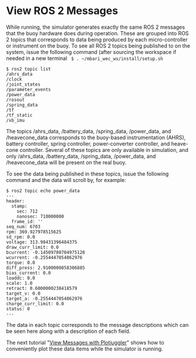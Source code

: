# View ROS 2 Messages

While running, the simulator generates exactly the same ROS 2 messages that the buoy hardware does during operation.  These are grouped into ROS 2 topics that corresponds to data being produced by each micro-controller or instrument on the buoy.  To see all ROS 2 topics being published to on the system, issue the following command (after sourcing the workspace if needed in a new terminal ``` $ . ~/mbari_wec_ws/install/setup.sh```

``` 
$ ros2 topic list 
/ahrs_data
/clock
/joint_states
/parameter_events
/power_data
/rosout
/spring_data
/tf
/tf_static
/xb_imu
```

The topics /ahrs_data, /battery_data, /spring_data, /power_data, and /heavecone_data corresponds to the buoy-based instrumentation (AHRS), battery controller, spring controller, power-converter controller, and heave-cone controller.  Several of these topics are only available in simulation, and only /ahrs_data, /battery_data, /spring_data, /power_data, and /heavecone_data will be present on the real buoy.


To see the data being published in these topics, issue the following command and the data will scroll by, for example:

```
$ ros2 topic echo power_data
---
header:
  stamp:
    sec: 712
    nanosec: 710000000
  frame_id: ''
seq_num: 6703
rpm: 369.927978515625
sd_rpm: 0.0
voltage: 313.98431396484375
draw_curr_limit: 0.0
bcurrent: -0.14509780704975128
wcurrent: -0.2554447054862976
torque: 0.0
diff_press: 2.9100000858306885
bias_current: 0.0
loaddc: 0.0
scale: 1.0
retract: 0.6000000238418579
target_v: 0.0
target_a: -0.2554447054862976
charge_curr_limit: 0.0
status: 0
---
```

The data in each topic corresponds to the message descriptions which can be seen here along with a description of each field.

The next tutorial "[View Messages with Plotjuggler](SimulatorOutputPlotjuggler.md)" shows how to conveniently plot these data items while the simulator is running.

